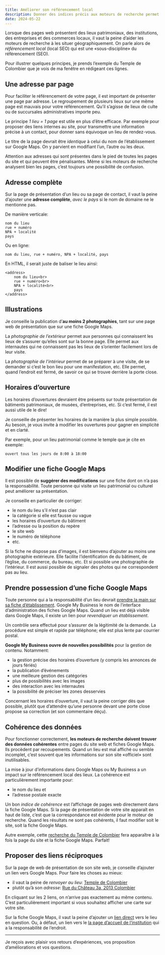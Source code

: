```yaml
---
title: Améliorer son référencement local
description: Donner des indices précis aux moteurs de recherche permet d’améliorer sa visiblité dans les résultats de recherche (SERP) et sur Google Maps. Indispensable pour valoriser les lieux!
date: 2024-05-22
---
```


Lorsque des pages web présentent des lieux patrimoniaux, des institutions, des entreprises et des commerces locaux, il vaut la peine d’aider les moteurs de recherche à les situer géographiquement. On parle alors de *référencement local* (local SEO) qui est une «sous-discipline» du référencement (SEO).

Pour illustrer quelques principes, je prends l’exemple du Temple de Colombier que je vois de ma fenêtre en rédigeant ces lignes.

## Une adresse par page

Pour faciliter le référencement de votre page, il est important de présenter une page par adresse. Le regroupement de plusieurs lieux sur une même page est mauvais pour votre référencement. Qu’il s’agisse de lieux de culte ou de succursales administratives importe peu.

Le principe *1 lieu = 1 page* est utile en plus d’être efficace. Par exemple pour proposer des liens internes au site, pour transmettre une information précise à un contact, pour donner sans équivoque un lieu de rendez-vous.

Le titre de la page devrait être *identique* à celui du nom de l’établissement sur Google Maps. On y parvient en modifiant l’un, l’autre ou les deux.

Attention aux adresses qui sont présentes dans le pied de toutes les pages du site et qui peuvent être pénalisantes. Même si les moteurs de recherche analysent bien les pages, c’est toujours une possibilité de confusion.

## Adresse complète

Sur la page de présentation d’un lieu ou sa page de contact, il vaut la peine d’ajouter une **adresse complète**, *avec le pays* si le nom de domaine ne le mentionne pas.

De manière verticale:

```
nom du lieu
rue + numéro
NPA + localité
pays
```

Ou en ligne:

```
nom du lieu, rue + numéro, NPA + localité, pays
```

En HTML, il serait juste de baliser le lieu ainsi:

```
<address>
    nom du lieu<br>
    rue + numéro<br>
    NPA + localité<br>
    pays
</address>
```

## Illustrations

Je conseille la publication d’**au moins 2 photographies**, tant sur une page web de présentation que sur une fiche Google Maps.

La *photographie de l’extérieur* permet aux personnes qui connaissent les lieux de s’assurer qu’elles sont sur la bonne page. Elle permet aux internautes qui ne connaissent pas les lieux de s’orienter facilement lors de leur visite.

La *photographie de l’intérieur* permet de se préparer à une visite, de se demander si c’est le bon lieu pour une manifestation, etc. Elle permet, quand l’endroit est fermé, de savoir ce qui se trouve derrière la porte close.

## Horaires d’ouverture

Les horaires d’ouvertures devraient être présents sur toute présentation de bâtiments patrimoniaux, de musées, d’entreprises, etc. Si c’est fermé, il est aussi utile de le dire!

Je conseille de présenter les horaires de la manière la plus simple possible. Au besoin, je vous invite à modifier les ouvertures pour gagner en simplicité et en clarté.

Par exemple, pour un lieu patrimonial comme le temple que je cite en exemple:

```
ouvert tous les jours de 8:00 à 18:00
```

## Modifier une fiche Google Maps

Il est possible de **suggérer des modifications** sur une fiche dont on n’a pas la responsabilité. Toute personne qui visite un lieu patrimonial ou culturel peut améliorer sa présentation.

Je conseille en particulier de corriger:

- le nom du lieu s’il n’est pas clair
- la catégorie si elle est fausse ou vague
- les horaires d’ouverture du bâtiment
- l’adresse ou la position du repère
- le site web
- le numéro de téléphone
- etc.

Si la fiche ne dispose pas d’images, il est bienvenu d’ajouter au moins une photographie extérieure. Elle facilite l’identification de du bâtiment, de l’église, du commerce, du bureau, etc. Et si possible une photographie de l’intérieur. Il est aussi possible de signaler des photos qui ne correspondent pas au lieu.

## Prendre possession d’une fiche Google Maps

Toute personne qui a la responsabilité d’un lieu devrait [prendre la main sur sa fiche d’établissement](https://www.google.com/intl/fr_ch/business/). Google My Business le nom de l’interface d’administration des fiches Google Maps. Quand un lieu est déjà visible dans Google Maps, il existe un lien pour *revendiquer un établissement*.

Un contrôle sera effectué pour s’assurer de la légitimité de la demande. La procédure est simple et rapide par téléphone; elle est plus lente par courrier postal.

**Google My Business ouvre de nouvelles possibilités** pour la gestion de contenu. Notamment:

- la gestion précise des horaires d’ouverture (y compris les annonces de jours fériés)
- la publication d’événements
- une meilleure gestion des catégories
- plus de possibilités avec les images
- des interaction avec les internautes
- la possibilité de préciser les zones desservies

Concernant les horaires d’ouverture, il vaut la peine corriger dès que possible, plutôt que d’attendre qu’une personne devant une porte close propose sa correction (et son commentaire déçu).

## Cohérence des données

Pour fonctionner correctement, **les moteurs de recherche doivent trouver des données cohérentes** entre pages du site web et fiches Google Maps. Ils procèdent par recoupements. Quand un lieu est mal affiché ou semble incomplet, c’est souvent que les informations sur son site «officiel» sont inutilisables.

La mise à jour d’informations dans Google Maps ou My Business a un impact sur le référencement local des lieux. La cohérence est particulièrement importante pour:

- le nom du lieu et
- l’adresse postale exacte

Un bon *indice de cohérence* est l’affichage de pages web directement dans la fiche Google Maps. Si la page de présentation de votre site apparaît en haut de liste, c’est que la correspondance est évidente pour le moteur de recherche. Quand les résultats ne sont pas cohérents, il faut modifier soit le site, soit la fiche Google Maps.

Autre exemple, cette [recherche du Temple de Colombier](https://www.google.com/search?q=Temple+de+Colombier) fera apparaître à la fois la page du site et la fiche Google Maps. Parfait!

## Proposer des liens réciproques

Sur la page de web de présentation de son site web, je conseille d’ajouter un lien vers Google Maps. Pour faire les choses au mieux:

- il vaut la peine de *renvoyer au lieu*: [Temple de Colombier](https://maps.app.goo.gl/cg27QmcYEoTuH4dy8)
- plutôt qu’à son *adresse*: [Rue du Château 3a, 2013 Colombier](https://maps.app.goo.gl/N5sPL2113hBE4u9cA)

En cliquant sur les 2 liens, on n’arrive pas exactement au même contenu. C’est particulièrement important si vous souhaitez afficher une carte sur votre site.

Sur la fiche Google Maps, il vaut la peine d’ajouter un [lien direct](https://www.eren.ch/barc/batiments/temple-de-colombier/) vers le lieu en question. Ou, à défaut, un lien vers le [la page d’accueil de l’institution](https://www.eren.ch/barc/) qui a la responsabilité de l’endroit.

----

Je reçois avec plaisir vos retours d’expériences, vos proposition d’améliorations et vos questions.
